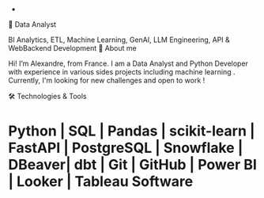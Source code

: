- 
🧠 Data Analyst 

BI Analytics, ETL, Machine Learning, GenAI, LLM Engineering, API & WebBackend Development
👋 About me

Hi! I’m Alexandre, from France. I am a Data Analyst and Python Developer with experience in various sides projects including machine learning . Currently, I'm looking for new challenges and open to work !

🛠️ Technologies & Tools

# Python | SQL | Pandas | scikit-learn | FastAPI | PostgreSQL | Snowflake | DBeaver| dbt | Git | GitHub | Power BI | Looker | Tableau Software

<!---
WildAlex37/WildAlex37 is a ✨ special ✨ repository because its `README.md` (this file) appears on your GitHub profile.
You can click the Preview link to take a look at your changes.
--->
